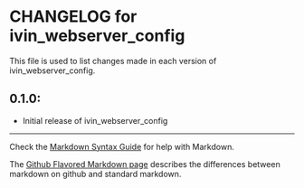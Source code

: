 # CHANGELOG for ivin_webserver_config

This file is used to list changes made in each version of ivin_webserver_config.

## 0.1.0:

* Initial release of ivin_webserver_config

- - -
Check the [Markdown Syntax Guide](http://daringfireball.net/projects/markdown/syntax) for help with Markdown.

The [Github Flavored Markdown page](http://github.github.com/github-flavored-markdown/) describes the differences between markdown on github and standard markdown.
